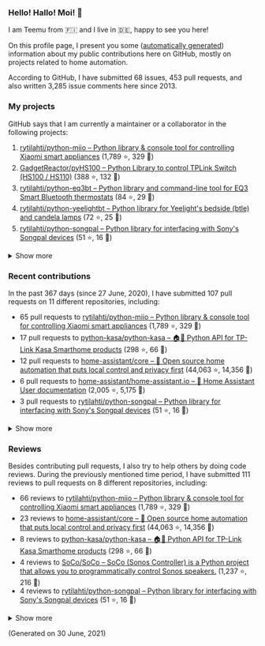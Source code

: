 
<!-- {'rateLimit': {'cost': 1, 'remaining': 4998, 'resetAt': '2021-06-30T04:12:40Z'}, 'user': {'twitterUsername': None, 'createdAt': '2013-02-26T14:57:51Z', 'commitComments': {'totalCount': 27}, 'issueComments': {'totalCount': 3285}, 'issues': {'totalCount': 68}, 'pullRequests': {'totalCount': 453}, 'contributionsCollection': {'totalCommitContributions': 182, 'totalIssueContributions': 10, 'totalPullRequestContributions': 107, 'totalPullRequestReviewContributions': 111, 'totalRepositoriesWithContributedCommits': 11, 'totalRepositoriesWithContributedPullRequestReviews': 8, 'totalRepositoriesWithContributedPullRequests': 8, 'startedAt': '2020-06-27T22:00:00Z', 'endedAt': '2021-06-30T21:59:59Z', 'totalRepositoriesWithContributedIssues': 3, 'repositoryContributions': {'totalCount': 2}, 'pullRequestContributions': {'totalCount': 107}, 'pullRequestContributionsByRepository': [{'contributions': {'totalCount': 65}, 'repository': {'nameWithOwner': 'rytilahti/python-miio', 'url': 'https://github.com/rytilahti/python-miio', 'stargazerCount': 1789, 'description': 'Python library & console tool for controlling Xiaomi smart appliances', 'forkCount': 329}}, {'contributions': {'totalCount': 17}, 'repository': {'nameWithOwner': 'python-kasa/python-kasa', 'url': 'https://github.com/python-kasa/python-kasa', 'stargazerCount': 298, 'description': '🏠🤖 Python API for TP-Link Kasa Smarthome products', 'forkCount': 66}}, {'contributions': {'totalCount': 12}, 'repository': {'nameWithOwner': 'home-assistant/core', 'url': 'https://github.com/home-assistant/core', 'stargazerCount': 44063, 'description': ':house_with_garden: Open source home automation that puts local control and privacy first', 'forkCount': 14356}}, {'contributions': {'totalCount': 6}, 'repository': {'nameWithOwner': 'home-assistant/home-assistant.io', 'url': 'https://github.com/home-assistant/home-assistant.io', 'stargazerCount': 2005, 'description': ':blue_book: Home Assistant User documentation', 'forkCount': 5175}}, {'contributions': {'totalCount': 3}, 'repository': {'nameWithOwner': 'rytilahti/python-songpal', 'url': 'https://github.com/rytilahti/python-songpal', 'stargazerCount': 51, 'description': "Python library for interfacing with Sony's Songpal devices", 'forkCount': 16}}, {'contributions': {'totalCount': 2}, 'repository': {'nameWithOwner': 'SoCo/SoCo', 'url': 'https://github.com/SoCo/SoCo', 'stargazerCount': 1237, 'description': 'SoCo (Sonos Controller) is a Python project that allows you to programmatically control Sonos speakers.', 'forkCount': 216}}, {'contributions': {'totalCount': 1}, 'repository': {'nameWithOwner': 'GadgetReactor/pyHS100', 'url': 'https://github.com/GadgetReactor/pyHS100', 'stargazerCount': 388, 'description': 'Python Library to control TPLink Switch (HS100 / HS110)', 'forkCount': 132}}, {'contributions': {'totalCount': 1}, 'repository': {'nameWithOwner': 'altdesktop/python-dbus-next', 'url': 'https://github.com/altdesktop/python-dbus-next', 'stargazerCount': 104, 'description': '🚌 The next great DBus library for Python with asyncio support', 'forkCount': 31}}], 'issueContributions': {'totalCount': 10}, 'pullRequestReviewContributionsByRepository': [{'contributions': {'totalCount': 66}, 'repository': {'description': 'Python library & console tool for controlling Xiaomi smart appliances', 'nameWithOwner': 'rytilahti/python-miio', 'url': 'https://github.com/rytilahti/python-miio', 'stargazerCount': 1789, 'forkCount': 329}}, {'contributions': {'totalCount': 23}, 'repository': {'description': ':house_with_garden: Open source home automation that puts local control and privacy first', 'nameWithOwner': 'home-assistant/core', 'url': 'https://github.com/home-assistant/core', 'stargazerCount': 44063, 'forkCount': 14356}}, {'contributions': {'totalCount': 8}, 'repository': {'description': '🏠🤖 Python API for TP-Link Kasa Smarthome products', 'nameWithOwner': 'python-kasa/python-kasa', 'url': 'https://github.com/python-kasa/python-kasa', 'stargazerCount': 298, 'forkCount': 66}}, {'contributions': {'totalCount': 4}, 'repository': {'description': 'SoCo (Sonos Controller) is a Python project that allows you to programmatically control Sonos speakers.', 'nameWithOwner': 'SoCo/SoCo', 'url': 'https://github.com/SoCo/SoCo', 'stargazerCount': 1237, 'forkCount': 216}}, {'contributions': {'totalCount': 4}, 'repository': {'description': "Python library for interfacing with Sony's Songpal devices", 'nameWithOwner': 'rytilahti/python-songpal', 'url': 'https://github.com/rytilahti/python-songpal', 'stargazerCount': 51, 'forkCount': 16}}, {'contributions': {'totalCount': 3}, 'repository': {'description': 'Developers website for Home Assistant.', 'nameWithOwner': 'home-assistant/developers.home-assistant', 'url': 'https://github.com/home-assistant/developers.home-assistant', 'stargazerCount': 85, 'forkCount': 400}}, {'contributions': {'totalCount': 2}, 'repository': {'description': 'Python library and command-line tool for EQ3 Smart Bluetooth thermostats', 'nameWithOwner': 'rytilahti/python-eq3bt', 'url': 'https://github.com/rytilahti/python-eq3bt', 'stargazerCount': 84, 'forkCount': 29}}, {'contributions': {'totalCount': 1}, 'repository': {'description': '🏠🤖 Python API for TP-Link Kasa Smarthome products', 'nameWithOwner': 'rytilahti/python-kasa', 'url': 'https://github.com/rytilahti/python-kasa', 'stargazerCount': 1, 'forkCount': 2}}]}, 'followers': {'totalCount': 90}, 'repositories': {'nodes': [{'description': 'Python library & console tool for controlling Xiaomi smart appliances', 'stargazerCount': 1789, 'name': 'python-miio', 'nameWithOwner': 'rytilahti/python-miio', 'forkCount': 329, 'url': 'https://github.com/rytilahti/python-miio'}, {'description': 'Python Library to control TPLink Switch (HS100 / HS110)', 'stargazerCount': 388, 'name': 'pyHS100', 'nameWithOwner': 'GadgetReactor/pyHS100', 'forkCount': 132, 'url': 'https://github.com/GadgetReactor/pyHS100'}, {'description': 'Python library and command-line tool for EQ3 Smart Bluetooth thermostats', 'stargazerCount': 84, 'name': 'python-eq3bt', 'nameWithOwner': 'rytilahti/python-eq3bt', 'forkCount': 29, 'url': 'https://github.com/rytilahti/python-eq3bt'}, {'description': "Python library for Yeelight's bedside (btle) and candela lamps", 'stargazerCount': 72, 'name': 'python-yeelightbt', 'nameWithOwner': 'rytilahti/python-yeelightbt', 'forkCount': 25, 'url': 'https://github.com/rytilahti/python-yeelightbt'}, {'description': "Python library for interfacing with Sony's Songpal devices", 'stargazerCount': 51, 'name': 'python-songpal', 'nameWithOwner': 'rytilahti/python-songpal', 'forkCount': 16, 'url': 'https://github.com/rytilahti/python-songpal'}, {'description': 'Python library for accessing ubus over JSON-RPC', 'stargazerCount': 11, 'name': 'python-ubus', 'nameWithOwner': 'rytilahti/python-ubus', 'forkCount': 10, 'url': 'https://github.com/rytilahti/python-ubus'}, {'description': 'Control your Home Assistant media players from your desktop using MPRIS', 'stargazerCount': 9, 'name': 'homeassistant-mpris-bridge', 'nameWithOwner': 'rytilahti/homeassistant-mpris-bridge', 'forkCount': 0, 'url': 'https://github.com/rytilahti/homeassistant-mpris-bridge'}, {'description': 'UPnP Availability sensor for Home Assistant', 'stargazerCount': 6, 'name': 'homeassistant-upnp-availability', 'nameWithOwner': 'rytilahti/homeassistant-upnp-availability', 'forkCount': 4, 'url': 'https://github.com/rytilahti/homeassistant-upnp-availability'}, {'description': 'Everything you ever wanted to know about caching resolvers but were afraid to ask', 'stargazerCount': 5, 'name': 'ripe-hackathon-dns-caching', 'nameWithOwner': 'DNS-OARC/ripe-hackathon-dns-caching', 'forkCount': 2, 'url': 'https://github.com/DNS-OARC/ripe-hackathon-dns-caching'}, {'description': 'Python interface for intel_nuc_led kernel driver', 'stargazerCount': 2, 'name': 'python-nucled', 'nameWithOwner': 'rytilahti/python-nucled', 'forkCount': 1, 'url': 'https://github.com/rytilahti/python-nucled'}, {'description': 'Login script for the internet access in the accomodation facitilities of Ruhr-Universität Bochum', 'stargazerCount': 1, 'name': 'rub-login', 'nameWithOwner': 'rytilahti/rub-login', 'forkCount': 0, 'url': 'https://github.com/rytilahti/rub-login'}, {'description': None, 'stargazerCount': 0, 'name': 'rytilahti', 'nameWithOwner': 'rytilahti/rytilahti', 'forkCount': 0, 'url': 'https://github.com/rytilahti/rytilahti'}]}, 'organizations': {'nodes': [{'url': 'https://github.com/home-assistant', 'viewerIsAMember': True, 'name': 'Home Assistant'}, {'url': 'https://github.com/python-kasa', 'viewerIsAMember': True, 'name': 'python-kasa'}]}}} -->
### Hello! Hallo! Moi! 👋

I am Teemu from 🇫🇮 and I live in 🇩🇪, happy to see you here!

On this profile page, I present you some ([automatically generated](https://github.com/rytilahti/rytilahti)) information about my public contributions here on GitHub, 
mostly on projects related to home automation.

According to GitHub, I have submitted 68 issues, 453 pull requests,
and also written 3,285 issue comments here since 2013.


### My projects

GitHub says that I am currently a maintainer or a collaborator in the following projects:

1. [rytilahti/python-miio – Python library & console tool for controlling Xiaomi smart appliances](https://github.com/rytilahti/python-miio) (1,789 ⭐️, 329 🍴)
2. [GadgetReactor/pyHS100 – Python Library to control TPLink Switch (HS100 / HS110)](https://github.com/GadgetReactor/pyHS100) (388 ⭐️, 132 🍴)
3. [rytilahti/python-eq3bt – Python library and command-line tool for EQ3 Smart Bluetooth thermostats](https://github.com/rytilahti/python-eq3bt) (84 ⭐️, 29 🍴)
4. [rytilahti/python-yeelightbt – Python library for Yeelight's bedside (btle) and candela lamps](https://github.com/rytilahti/python-yeelightbt) (72 ⭐️, 25 🍴)
5. [rytilahti/python-songpal – Python library for interfacing with Sony's Songpal devices](https://github.com/rytilahti/python-songpal) (51 ⭐️, 16 🍴)

<details><summary>Show more</summary><p>

6. [rytilahti/python-ubus – Python library for accessing ubus over JSON-RPC](https://github.com/rytilahti/python-ubus) (11 ⭐️, 10 🍴)
7. [rytilahti/homeassistant-mpris-bridge – Control your Home Assistant media players from your desktop using MPRIS](https://github.com/rytilahti/homeassistant-mpris-bridge) (9 ⭐️, 0 🍴)
8. [rytilahti/homeassistant-upnp-availability – UPnP Availability sensor for Home Assistant](https://github.com/rytilahti/homeassistant-upnp-availability) (6 ⭐️, 4 🍴)
9. [DNS-OARC/ripe-hackathon-dns-caching – Everything you ever wanted to know about caching resolvers but were afraid to ask](https://github.com/DNS-OARC/ripe-hackathon-dns-caching) (5 ⭐️, 2 🍴)
10. [rytilahti/python-nucled – Python interface for intel_nuc_led kernel driver](https://github.com/rytilahti/python-nucled) (2 ⭐️, 1 🍴)
11. [rytilahti/rub-login – Login script for the internet access in the accomodation facitilities of Ruhr-Universität Bochum](https://github.com/rytilahti/rub-login) (1 ⭐️, 0 🍴)
</p></details>

### Recent contributions

In the past 367 days (since 27 June, 2020), I have submitted 107 pull requests on 11 different repositories, including:
* 65 pull requests to [rytilahti/python-miio – Python library & console tool for controlling Xiaomi smart appliances](https://github.com/rytilahti/python-miio) (1,789 ⭐️, 329 🍴)
* 17 pull requests to [python-kasa/python-kasa – 🏠🤖 Python API for TP-Link Kasa Smarthome products](https://github.com/python-kasa/python-kasa) (298 ⭐️, 66 🍴)
* 12 pull requests to [home-assistant/core – :house_with_garden: Open source home automation that puts local control and privacy first](https://github.com/home-assistant/core) (44,063 ⭐️, 14,356 🍴)
* 6 pull requests to [home-assistant/home-assistant.io – :blue_book: Home Assistant User documentation](https://github.com/home-assistant/home-assistant.io) (2,005 ⭐️, 5,175 🍴)
* 3 pull requests to [rytilahti/python-songpal – Python library for interfacing with Sony's Songpal devices](https://github.com/rytilahti/python-songpal) (51 ⭐️, 16 🍴)

<details><summary>Show more</summary><p>

* 2 pull requests to [SoCo/SoCo – SoCo (Sonos Controller) is a Python project that allows you to programmatically control Sonos speakers.](https://github.com/SoCo/SoCo) (1,237 ⭐️, 216 🍴)
* 1 pull requests to [GadgetReactor/pyHS100 – Python Library to control TPLink Switch (HS100 / HS110)](https://github.com/GadgetReactor/pyHS100) (388 ⭐️, 132 🍴)
* 1 pull requests to [altdesktop/python-dbus-next – 🚌 The next great DBus library for Python with asyncio support](https://github.com/altdesktop/python-dbus-next) (104 ⭐️, 31 🍴)
</p></details>


### Reviews

Besides contributing pull requests, I also try to help others by doing code reviews.
During the previously mentioned time period, I have submitted 111 reviews to pull requests on 8 different repositories, including:
* 66 reviews to [rytilahti/python-miio – Python library & console tool for controlling Xiaomi smart appliances](https://github.com/rytilahti/python-miio) (1,789 ⭐️, 329 🍴)
* 23 reviews to [home-assistant/core – :house_with_garden: Open source home automation that puts local control and privacy first](https://github.com/home-assistant/core) (44,063 ⭐️, 14,356 🍴)
* 8 reviews to [python-kasa/python-kasa – 🏠🤖 Python API for TP-Link Kasa Smarthome products](https://github.com/python-kasa/python-kasa) (298 ⭐️, 66 🍴)
* 4 reviews to [SoCo/SoCo – SoCo (Sonos Controller) is a Python project that allows you to programmatically control Sonos speakers.](https://github.com/SoCo/SoCo) (1,237 ⭐️, 216 🍴)
* 4 reviews to [rytilahti/python-songpal – Python library for interfacing with Sony's Songpal devices](https://github.com/rytilahti/python-songpal) (51 ⭐️, 16 🍴)

<details><summary>Show more</summary><p>

* 3 reviews to [home-assistant/developers.home-assistant – Developers website for Home Assistant.](https://github.com/home-assistant/developers.home-assistant) (85 ⭐️, 400 🍴)
* 2 reviews to [rytilahti/python-eq3bt – Python library and command-line tool for EQ3 Smart Bluetooth thermostats](https://github.com/rytilahti/python-eq3bt) (84 ⭐️, 29 🍴)
* 1 reviews to [rytilahti/python-kasa – 🏠🤖 Python API for TP-Link Kasa Smarthome products](https://github.com/rytilahti/python-kasa) (1 ⭐️, 2 🍴)
</p></details>

(Generated on 30 June, 2021)

